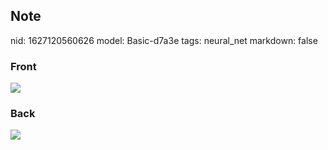 ## Note
nid: 1627120560626
model: Basic-d7a3e
tags: neural_net
markdown: false

### Front
<img src="paste-3c9ef314deb4e0914d6118767de41bd64546f47d.jpg">

### Back
<img src="paste-ecfeb2e4a4489294402919a72ed87a3738bafc36.jpg">
